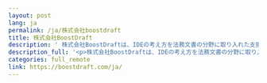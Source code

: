 ```yaml
---
layout: post
lang: ja
permalink: /ja/株式会社boostdraft
title: 株式会社BoostDraft
description: ' 株式会社BoostDraftは、IDEの考え方を法務文書の分野に取り入れた支援機能付きドキュメントエディタ『BoostDraft』を開発しています。私たちはフルリモート体制を採用しており、世界中から多様なバックグラウンドを持つメンバーが集まっています。マネジメントを含めた多くのメンバーが子育てと仕事を両立しており、各自のライフスタイルに合わせた柔軟な働き方が可能です。Offsite Meeting（年一回）や、任意参加のOffice day（月一回）といった、メンバー同士が直接会える機会を設けているほか、Morning-checkin や Game Day、Coffee-chat など、雑談の時間も積極的に取り入れています。こうした取り組みを通して、リモートワークでも円滑に業務を遂行できるよう工夫を凝らしています。  複数ポジションで採用中ですので、ぜひ採用情報をご覧ください！ 採用情報（募集ポジション） / note / テックブログ  '
description_full: '<p>株式会社BoostDraftは、IDEの考え方を法務文書の分野に取り入れた支援機能付きドキュメントエディタ『BoostDraft』を開発しています。私たちはフルリモート体制を採用しており、世界中から多様なバックグラウンドを持つメンバーが集まっています。マネジメントを含めた多くのメンバーが子育てと仕事を両立しており、各自のライフスタイルに合わせた柔軟な働き方が可能です。<a href="https://note.com/boostdraft/n/na80237e18fbe">Offsite Meeting</a>（年一回）や、任意参加のOffice day（月一回）といった、メンバー同士が直接会える機会を設けているほか、<a href="https://note.com/boostdraft/n/n2c68cb382266">Morning-checkin</a> や Game Day、Coffee-chat など、雑談の時間も積極的に取り入れています。こうした取り組みを通して、リモートワークでも円滑に業務を遂行できるよう工夫を凝らしています。<br /><br />複数ポジションで採用中ですので、ぜひ採用情報をご覧ください！<br /><a href="https://apply.workable.com/boostdraft/?lng=en">採用情報（募集ポジション）</a> / <a href="https://note.com/boostdraft">note</a> / <a href="https://zenn.dev/p/boostdraft">テックブログ </a></p>'
categories: full_remote
link: https://boostdraft.com/ja/
---
```

